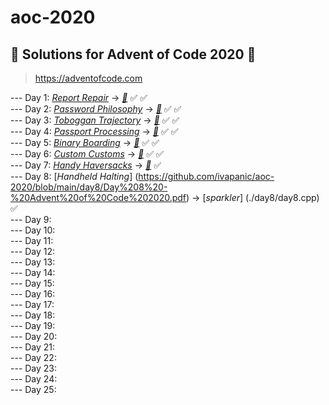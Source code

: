 # aoc-2020
## :christmas_tree: Solutions for Advent of Code 2020 :christmas_tree:  
> https://adventofcode.com  
 
  
 --- Day 1: [*Report Repair*](https://github.com/ivapanic/aoc-2020/blob/main/day1/Day%201%20-%20Advent%20of%20Code%202020.pdf) -> [*:sparkler:*](./day1/day1.cpp) :white_check_mark: :white_check_mark:      
 --- Day 2: [*Password Philosophy*](https://github.com/ivapanic/aoc-2020/blob/main/day2/Day%202%20-%20Advent%20of%20Code%202020.pdf) -> [*:sparkler:*](./day2/day2.cpp) :white_check_mark: :white_check_mark:    
 --- Day 3: [*Toboggan Trajectory*](https://github.com/ivapanic/aoc-2020/blob/main/day3/Day%203%20-%20Advent%20of%20Code%202020.pdf) -> [*:sparkler:*](./day3/day3.cpp) :white_check_mark: :white_check_mark:    
 --- Day 4: [*Passport Processing*](https://github.com/ivapanic/aoc-2020/blob/main/day4/Day%204%20-%20Advent%20of%20Code%202020.pdf) -> [*:sparkler:*](./day4/day4.cpp) :white_check_mark: :white_check_mark:    
 --- Day 5: [*Binary Boarding*](https://github.com/ivapanic/aoc-2020/blob/main/day5/Day%205%20-%20Advent%20of%20Code%202020.pdf) -> [*:sparkler:*](./day5/day5.cpp) :white_check_mark: :white_check_mark:   
 --- Day 6: [*Custom Customs*](https://github.com/ivapanic/aoc-2020/blob/main/day6/Day%206%20-%20Advent%20of%20Code%202020.pdf) -> [*:sparkler:*](./day6/day6.cpp) :white_check_mark: :white_check_mark:    
 --- Day 7: [*Handy Haversacks*](https://github.com/ivapanic/aoc-2020/blob/main/day7/Day%207%20-%20Advent%20of%20Code%202020.pdf) -> [*:sparkler:*](./day7/day7.cpp) :white_check_mark:  
 --- Day 8: [*Handheld Halting*] (https://github.com/ivapanic/aoc-2020/blob/main/day8/Day%208%20-%20Advent%20of%20Code%202020.pdf) -> [*sparkler*] (./day8/day8.cpp) :white_check_mark:    
 --- Day 9:  
 --- Day 10:  
 --- Day 11:  
 --- Day 12:  
 --- Day 13:  
 --- Day 14:  
 --- Day 15:  
 --- Day 16:  
 --- Day 17:  
 --- Day 18:  
 --- Day 19:  
 --- Day 20:  
 --- Day 21:  
 --- Day 22:  
 --- Day 23:  
 --- Day 24:  
 --- Day 25:  
